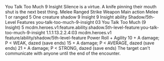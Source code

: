 <ability>
  <name>You Talk Too Much</name>
  <cost>9 Insight</cost>
  <flavor>Silence is a virtue. A knife pinning their mouth shut is the next best thing.</flavor>
  <keywords>
    <keyword>Melee</keyword>
    <keyword>Ranged</keyword>
    <keyword>Strike</keyword>
    <keyword>Weapon</keyword>
  </keywords>
  <type>Main action</type>
  <distance>Melee 1 or ranged 5</distance>
  <target>One creature</target>
  <metadata>
    <class>shadow</class>
    <cost>9 Insight</cost>
    <cost_amount>9</cost_amount>
    <cost_resource>Insight</cost_resource>
    <feature_type>ability</feature_type>
    <file_dpath>Shadow/5th-Level Features</file_dpath>
    <item_id>you-talk-too-much-9-insight</item_id>
    <item_index>03</item_index>
    <item_name>You Talk Too Much (9 Insight)</item_name>
    <level>5</level>
    <scc>mcdm.heroes.v1:feature.ability.shadow.5th-level-feature:you-talk-too-much-9-insight</scc>
    <scdc>1.1.1:13.2.2.4:03</scdc>
    <source>mcdm.heroes.v1</source>
    <type>feature/ability/shadow/5th-level-feature</type>
  </metadata>
  <effects>
    <effect type="roll">
      <roll>Power Roll + Agility</roll>
      <t1>10 + A damage; P &lt; WEAK, dazed (save ends)</t1>
      <t2>15 + A damage; P &lt; AVERAGE, dazed (save ends)</t2>
      <t3>21 + A damage; P &lt; STRONG, dazed (save ends)</t3>
    </effect>
    <effect type="mundane">The target can&apos;t communicate with anyone until the end of the encounter.</effect>
  </effects>
</ability>
